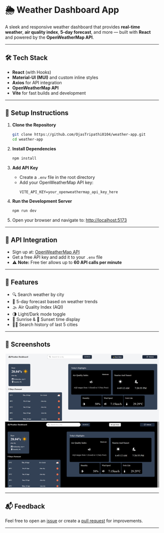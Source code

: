 # 🌦️ Weather Dashboard App

A sleek and responsive weather dashboard that provides **real-time weather**, **air quality index**, **5-day forecast**, and more — built with **React** and powered by the **OpenWeatherMap API**.

---

## 🛠️ Tech Stack

- **React** (with Hooks)
- **Material-UI (MUI)** and custom inline styles
- **Axios** for API integration
- **OpenWeatherMap API**
- **Vite** for fast builds and development

---

## 🚀 Setup Instructions

1. **Clone the Repository**
   ```bash
   git clone https://github.com/OjasTripathi0104/weather-app.git
   cd weather-app
   ```

2. **Install Dependencies**
   ```bash
   npm install
   ```

3. **Add API Key**
   - Create a `.env` file in the root directory
   - Add your OpenWeatherMap API key:
     ```env
     VITE_API_KEY=your_openweathermap_api_key_here
     ```

4. **Run the Development Server**
   ```bash
   npm run dev
   ```

5. Open your browser and navigate to: [http://localhost:5173](http://localhost:5173)

---

## 🔗 API Integration

- Sign up at: [OpenWeatherMap API](https://openweathermap.org/api)
- Get a free API key and add it to your `.env` file
- ⚠️ **Note:** Free tier allows up to **60 API calls per minute**

---

## 🌟 Features

- 🔍 Search weather by city
- 📆 5-day forecast based on weather trends
- 🌫️ Air Quality Index (AQI)
- 🌗 Light/Dark mode toggle
- 🌅 Sunrise & 🌇 Sunset time display
- 🕵️‍♂️ Search history of last 5 cities

---

## 📸 Screenshots

![alt text](image-1.png)
![alt text](image-2.png)

---

## 📬 Feedback

Feel free to open an [issue](https://github.com/OjasTripathi0104/weather-app/issues) or create a [pull request](https://github.com/OjasTripathi0104/weather-app/pulls) for improvements.

---

